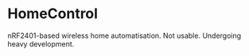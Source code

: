 HomeControl
===========

nRF2401-based wireless home automatisation. Not usable. Undergoing heavy development. 
